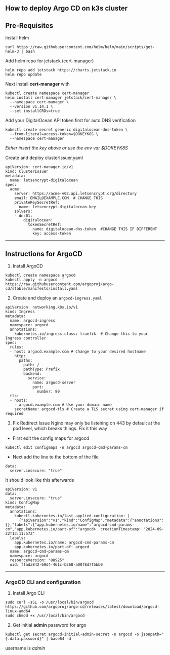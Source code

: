 ## How to deploy Argo CD on k3s cluster

## Pre-Requisites
Install helm
```
curl https://raw.githubusercontent.com/helm/helm/main/scripts/get-helm-3 | bash
```

Add helm repo for jetstack (cert-manager)
```
helm repo add jetstack https://charts.jetstack.io
helm repo update
```

Next install **cert-manager** with
```
kubectl create namespace cert-manager
helm install cert-manager jetstack/cert-manager \
  --namespace cert-manager \
  --version v1.14.1 \
  --set installCRDs=true
```

Add your DigitalOcean API token first for auto DNS verification
```
kubectl create secret generic digitalocean-dns-token \
  --from-literal=access-token=$DOKEYK8S \
  --namespace cert-manager
```
_Either insert the key above or use the env var $DOKEYK8S_

Create and deploy clusterIssuer.yaml
```
apiVersion: cert-manager.io/v1
kind: ClusterIssuer
metadata:
  name: letsencrypt-digitalocean
spec:
  acme:
    server: https://acme-v02.api.letsencrypt.org/directory
    email: EMAIL@EXAMPLE.COM  # CHANGE THIS
    privateKeySecretRef:
      name: letsencrypt-digitalocean-key
    solvers:
    - dns01:
        digitalocean:
          tokenSecretRef:
            name: digitalocean-dns-token  #CHANGE THIS IF DIFFERENT
            key: access-token
```
---

## Instructions for ArgoCD
1. Install ArgoCD
```
kubectl create namespace argocd
kubectl apply -n argocd -f https://raw.githubusercontent.com/argoproj/argo-cd/stable/manifests/install.yaml
```

2. Create and deploy an `argocd-ingress.yaml`
```
apiVersion: networking.k8s.io/v1
kind: Ingress
metadata:
  name: argocd-ingress
  namespace: argocd
  annotations:
    kubernetes.io/ingress.class: traefik  # Change this to your Ingress controller
spec:
  rules:
  - host: argocd.example.com # Change to your desired hostname
    http:
      paths:
      - path: /
        pathType: Prefix
        backend:
          service:
            name: argocd-server
            port:
              number: 80
  tls:
  - hosts:
    - argocd.example.com # Use your domain name
    secretName: argocd-tls # Create a TLS secret using cert-manager if required
```
3. Fix Redirect Issue
Nginx may only be listening on 443 by default at the pod level, which breaks things.
Fix it this way
- First edit the config maps for argocd
```
kubectl edit configmaps -n argocd argocd-cmd-params-cm
```
- Next add the line to the bottom of the file
```
data:
  server.insecure: "true"
```
It should look like this afterwards
```
apiVersion: v1
data:
  server.insecure: "true"
kind: ConfigMap
metadata:
  annotations:
    kubectl.kubernetes.io/last-applied-configuration: |
      {"apiVersion":"v1","kind":"ConfigMap","metadata":{"annotations":{},"labels":{"app.kubernetes.io/name":"argocd-cmd-params-cm","app.kubernetes.io/part-of":"argocd>  creationTimestamp: "2024-09-22T13:11:57Z"
  labels:
    app.kubernetes.io/name: argocd-cmd-params-cm
    app.kubernetes.io/part-of: argocd
  name: argocd-cmd-params-cm
  namespace: argocd
  resourceVersion: "88925"
  uid: ffada842-69d4-461c-b268-a00f8d7f5bb0
```

---

### ArgoCD CLI and configuration

1. Install Argo CLI
```
sudo curl -sSL -o /usr/local/bin/argocd https://github.com/argoproj/argo-cd/releases/latest/download/argocd-linux-amd64
sudo chmod +x /usr/local/bin/argocd
```
2. Get initial **admin** password for argo
```
kubectl get secret argocd-initial-admin-secret -n argocd -o jsonpath="{.data.password}" | base64 -d
```
username is _admin_
